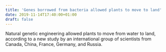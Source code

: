 ```yaml
---
title: 'Genes borrowed from bacteria allowed plants to move to land'
date: 2019-11-14T17:40:00+01:00
draft: false
---
```


Natural genetic engineering allowed plants to move from water to land, according to a new study by an international group of scientists from Canada, China, France, Germany, and Russia.